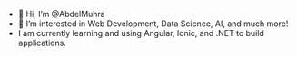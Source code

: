 - 👋 Hi, I’m @AbdelMuhra
- 👀 I’m interested in Web Development, Data Science, AI, and much more!
- I am currently learning and using Angular, Ionic, and .NET to build applications.

<!---
AbdelMuhra/AbdelMuhra is a ✨ special ✨ repository because its `README.md` (this file) appears on your GitHub profile.
You can click the Preview link to take a look at your changes.
--->
